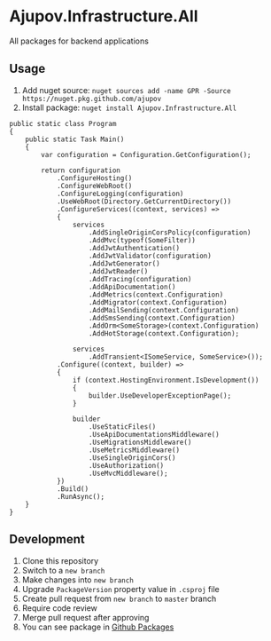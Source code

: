 # Ajupov.Infrastructure.All
All packages for backend applications

## Usage
1. Add nuget source: `nuget sources add -name GPR -Source https://nuget.pkg.github.com/ajupov`
2. Install package: `nuget install Ajupov.Infrastructure.All`

```
public static class Program
{
    public static Task Main()
    {
        var configuration = Configuration.GetConfiguration();

        return configuration
            .ConfigureHosting()
            .ConfigureWebRoot()
            .ConfigureLogging(configuration)
            .UseWebRoot(Directory.GetCurrentDirectory())
            .ConfigureServices((context, services) =>
            {
                services
                    .AddSingleOriginCorsPolicy(configuration)
                    .AddMvc(typeof(SomeFilter))
                    .AddJwtAuthentication()
                    .AddJwtValidator(configuration)
                    .AddJwtGenerator()
                    .AddJwtReader()
                    .AddTracing(configuration)
                    .AddApiDocumentation()
                    .AddMetrics(context.Configuration)
                    .AddMigrator(context.Configuration)
                    .AddMailSending(context.Configuration)
                    .AddSmsSending(context.Configuration)
                    .AddOrm<SomeStorage>(context.Configuration)
                    .AddHotStorage(context.Configuration);
                    
                services
                    .AddTransient<ISomeService, SomeService>());
            .Configure((context, builder) =>
            {
                if (context.HostingEnvironment.IsDevelopment())
                {
                    builder.UseDeveloperExceptionPage();
                }

                builder
                    .UseStaticFiles()
                    .UseApiDocumentationsMiddleware()
                    .UseMigrationsMiddleware()
                    .UseMetricsMiddleware()
                    .UseSingleOriginCors()
                    .UseAuthorization()
                    .UseMvcMiddleware();
            })
            .Build()
            .RunAsync();
    }
}

```

## Development
1. Clone this repository
2. Switch to a `new branch`
3. Make changes into `new branch`
4. Upgrade `PackageVersion` property value in `.csproj` file
5. Create pull request from `new branch` to `master` branch
6. Require code review
7. Merge pull request after approving
8. You can see package in [Github Packages](https://github.com/ajupov/Ajupov.Infrastructure.All/packages)
